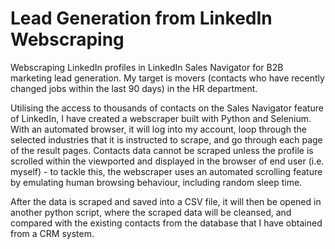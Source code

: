 # Lead Generation from LinkedIn Webscraping

Webscraping LinkedIn profiles in LinkedIn Sales Navigator for B2B marketing lead generation.
My target is movers (contacts who have recently changed jobs within the last 90 days) in the HR department.

Utilising the access to thousands of contacts on the Sales Navigator feature of LinkedIn, I have created a webscraper built with Python and Selenium. 
With an automated browser, it will log into my account, loop through the selected industries that it is instructed to scrape, and go through each page of the result pages. Contacts data cannot be scraped unless the profile is scrolled within the viewported and displayed in the browser of end user (i.e. myself) - to tackle this, the webscraper uses an automated scrolling feature by emulating human browsing behaviour, including random sleep time. 

After the data is scraped and saved into a CSV file, it will then be opened in another python script, where the scraped data will be cleansed, and compared with the existing contacts from the database that I have obtained from a CRM system.
